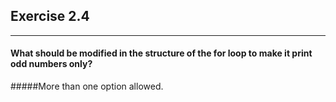 ## Exercise 2.4

***

#### What should be modified in the structure of the for loop to make it print odd numbers only?
#####More than one option allowed.